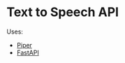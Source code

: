 # Text to Speech API

Uses:
  - [Piper](https://github.com/rhasspy/piper)
  - [FastAPI](https://fastapi.tiangolo.com)